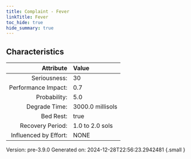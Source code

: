 ```yaml
---
title: Complaint - Fever
linkTitle: Fever
toc_hide: true
hide_summary: true
---
```


## Characteristics

| Attribute      | Value |
|--------:|:------|
|Seriousness:|30|
|Performance Impact:|0.7|
|Probability:|5.0|
|Degrade Time:|3000.0 millisols|
|Bed Rest:|true|
|Recovery Period:|1.0 to 2.0 sols|
|Influenced by Effort:|NONE|
 

Version: pre-3.9.0 Generated on: 2024-12-28T22:56:23.2942481
{.small }